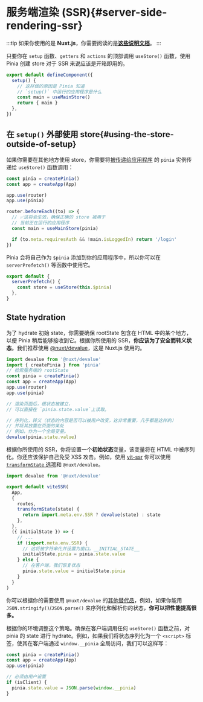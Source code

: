 # 服务端渲染 (SSR){#server-side-rendering-ssr}

:::tip
如果你使用的是 **Nuxt.js**，你需要阅读的是[**这些说明文档**](./nuxt.md)。
:::

只要你在 `setup` 函数、`getters` 和 `actions` 的顶部调用 `useStore()` 函数，使用 Pinia 创建 store 对于 SSR 来说应该是开箱即用的。

```js
export default defineComponent({
  setup() {
    // 这样做的原因是 Pinia 知道
    // `setup()` 中运行的应用程序是什么
    const main = useMainStore()
    return { main }
  },
})
```

## 在 `setup()` 外部使用 store{#using-the-store-outside-of-setup}

如果你需要在其他地方使用 store，你需要将[被传递给应用程序](#install-the-plugin) 的 `pinia` 实例传递给 `useStore()` 函数调用：

```js
const pinia = createPinia()
const app = createApp(App)

app.use(router)
app.use(pinia)

router.beforeEach((to) => {
  // ✅这将会生效，确保正确的 store 被用于
  // 当前正在运行的应用程序
  const main = useMainStore(pinia)

  if (to.meta.requiresAuth && !main.isLoggedIn) return '/login'
})
```

Pinia 会将自己作为 `$pinia` 添加到你的应用程序中，所以你可以在 `serverPrefetch()` 等函数中使用它。

```js
export default {
  serverPrefetch() {
    const store = useStore(this.$pinia)
  },
}
```

## State hydration

为了 hydrate 初始 state，你需要确保 rootState 包含在 HTML 中的某个地方，以便 Pinia 稍后能够接收到它。根据你所使用的 SSR，**你应该为了安全而转义状态**。我们推荐使用 [@nuxt/devalue](https://github.com/nuxt-contrib/devalue)，这是 Nuxt.js 使用的。

```js
import devalue from '@nuxt/devalue'
import { createPinia } from 'pinia'
// 检索服务端的 rootState
const pinia = createPinia()
const app = createApp(App)
app.use(router)
app.use(pinia)

// 渲染页面后，根状态被建立，
// 可以直接在 `pinia.state.value`上读取。

// 序列化，转义（状态的内容是否可以被用户改变，这非常重要，几乎都是这样的）
// 并将其放置在页面的某处
// 例如，作为一个全局变量。
devalue(pinia.state.value)
```

根据你所使用的 SSR，你将设置一个**初始状态**变量，该变量将在 HTML 中被序列化。你还应该保护自己免受 XSS 攻击。例如，使用 [vit-ssr](https://github.com/frandiox/vite-ssr) 你可以使用[ `transformState` 选项](https://github.com/frandiox/vite-ssr#state-serialization)和 `@nuxt/devalue`。

```js
import devalue from '@nuxt/devalue'

export default viteSSR(
  App,
  {
    routes,
    transformState(state) {
      return import.meta.env.SSR ? devalue(state) : state
    },
  },
  ({ initialState }) => {
    // ...
    if (import.meta.env.SSR) {
      // 这将被字符串化并设置为窗口。__INITIAL_STATE__
      initialState.pinia = pinia.state.value
    } else {
      // 在客户端，我们恢复状态
      pinia.state.value = initialState.pinia
    }
  }
)
```

你可以根据你的需要使用 `@nuxt/devalue` 的[其他替代品](https://github.com/nuxt-contrib/devalue#see-also)，例如，如果你能用 `JSON.stringify()`/`JSON.parse()` 来序列化和解析你的状态，**你可以把性能提高很多。**

根据你的环境调整这个策略。确保在客户端调用任何 `useStore()` 函数之前，对 pinia 的 state 进行 hydrate。例如，如果我们将状态序列化为一个 `<script>` 标签，使其在客户端通过 `window.__pinia` 全局访问，我们可以这样写：

```js
const pinia = createPinia()
const app = createApp(App)
app.use(pinia)

// 必须由用户设置
if (isClient) {
  pinia.state.value = JSON.parse(window.__pinia)
}
```
